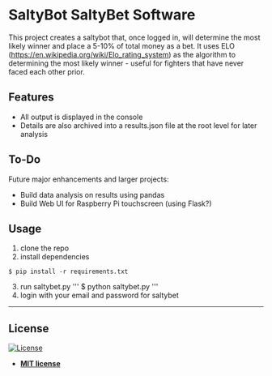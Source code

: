 # SaltyBot SaltyBet Software

This project creates a saltybot that, once logged in, will determine the most likely winner and place a 5-10% of total money as a bet. It uses ELO (https://en.wikipedia.org/wiki/Elo_rating_system) as the algorithm to determining the most likely winner - useful for fighters that have never faced each other prior.

## Features

* All output is displayed in the console
* Details are also archived into a results.json file at the root level for later analysis

## To-Do

Future major enhancements and larger projects:

* Build data analysis on results using pandas
* Build Web UI for Raspberry Pi touchscreen (using Flask?)

## Usage

1. clone the repo
2. install dependencies
```
$ pip install -r requirements.txt
```
3. run saltybet.py
'''
$ python saltybet.py
'''
4. login with your email and password for saltybet

---

## License

[![License](http://img.shields.io/:license-mit-blue.svg?style=flat-square)](http://badges.mit-license.org)

- **[MIT license](http://opensource.org/licenses/mit-license.php)**